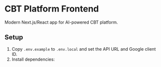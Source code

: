 # CBT Platform Frontend

Modern Next.js/React app for AI-powered CBT platform.

## Setup

1. Copy `.env.example` to `.env.local` and set the API URL and Google client ID.
2. Install dependencies: